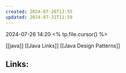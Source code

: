 ```yaml
---
created: 2024-07-26T13:55
updated: 2024-07-31T11:59
---
```

2024-07-26 14:20
<% tp.file.cursor() %>

[[java]]
[[Java Links]]
[[Java Design Patterns]]
## Links:



